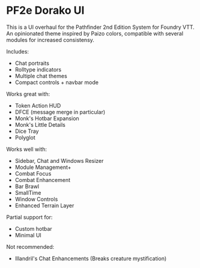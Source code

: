 # PF2e Dorako UI
This is a UI overhaul for the Pathfinder 2nd Edition System for Foundry VTT.
An opinionated theme inspired by Paizo colors, compatible with several modules for increased consistensy.

Includes:
- Chat portraits
- Rolltype indicators
- Multiple chat themes
- Compact controls + navbar mode

Works great with:
- Token Action HUD
- DFCE (message merge in particular)
- Monk's Hotbar Expansion
- Monk's Little Details
- Dice Tray
- Polyglot

Works well with:
- Sidebar, Chat and Windows Resizer
- Module Management+
- Combat Focus
- Combat Enhancement
- Bar Brawl
- SmallTime
- Window Controls
- Enhanced Terrain Layer

Partial support for:
- Custom hotbar
- Minimal UI

Not recommended:
- Illandril's Chat Enhancements (Breaks creature mystification)